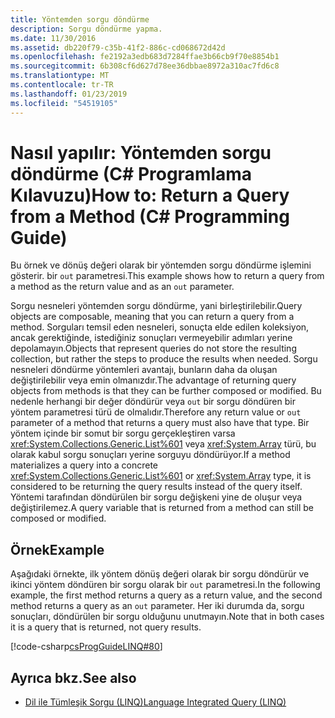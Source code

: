 ```yaml
---
title: Yöntemden sorgu döndürme
description: Sorgu döndürme yapma.
ms.date: 11/30/2016
ms.assetid: db220f79-c35b-41f2-886c-cd068672d42d
ms.openlocfilehash: fe2192a3edb683d7284ffae3b66cb9f70e8854b1
ms.sourcegitcommit: 6b308cf6d627d78ee36dbbae8972a310ac7fd6c8
ms.translationtype: MT
ms.contentlocale: tr-TR
ms.lasthandoff: 01/23/2019
ms.locfileid: "54519105"
---
```

# <a name="how-to-return-a-query-from-a-method-c-programming-guide"></a><span data-ttu-id="d733e-103">Nasıl yapılır: Yöntemden sorgu döndürme (C# Programlama Kılavuzu)</span><span class="sxs-lookup"><span data-stu-id="d733e-103">How to: Return a Query from a Method (C# Programming Guide)</span></span>
<span data-ttu-id="d733e-104">Bu örnek ve dönüş değeri olarak bir yöntemden sorgu döndürme işlemini gösterir. bir `out` parametresi.</span><span class="sxs-lookup"><span data-stu-id="d733e-104">This example shows how to return a query from a method as the return value and as an `out` parameter.</span></span>  
  
 <span data-ttu-id="d733e-105">Sorgu nesneleri yöntemden sorgu döndürme, yani birleştirilebilir.</span><span class="sxs-lookup"><span data-stu-id="d733e-105">Query objects are composable, meaning that you can return a query from a method.</span></span> <span data-ttu-id="d733e-106">Sorguları temsil eden nesneleri, sonuçta elde edilen koleksiyon, ancak gerektiğinde, istediğiniz sonuçları vermeyebilir adımları yerine depolamayın.</span><span class="sxs-lookup"><span data-stu-id="d733e-106">Objects that represent queries do not store the resulting collection, but rather the steps to produce the results when needed.</span></span> <span data-ttu-id="d733e-107">Sorgu nesneleri döndürme yöntemleri avantajı, bunların daha da oluşan değiştirilebilir veya emin olmanızdır.</span><span class="sxs-lookup"><span data-stu-id="d733e-107">The advantage of returning query objects from methods is that they can be further composed or modified.</span></span> <span data-ttu-id="d733e-108">Bu nedenle herhangi bir değer döndürür veya `out` bir sorgu döndüren bir yöntem parametresi türü de olmalıdır.</span><span class="sxs-lookup"><span data-stu-id="d733e-108">Therefore any return value or `out` parameter of a method that returns a query must also have that type.</span></span> <span data-ttu-id="d733e-109">Bir yöntem içinde bir somut bir sorgu gerçekleştiren varsa <xref:System.Collections.Generic.List%601> veya <xref:System.Array> türü, bu olarak kabul sorgu sonuçları yerine sorguyu döndürüyor.</span><span class="sxs-lookup"><span data-stu-id="d733e-109">If a method materializes a query into a concrete <xref:System.Collections.Generic.List%601> or <xref:System.Array> type, it is considered to be returning the query results instead of the query itself.</span></span> <span data-ttu-id="d733e-110">Yöntemi tarafından döndürülen bir sorgu değişkeni yine de oluşur veya değiştirilemez.</span><span class="sxs-lookup"><span data-stu-id="d733e-110">A query variable that is returned from a method can still be composed or modified.</span></span>  
  
## <a name="example"></a><span data-ttu-id="d733e-111">Örnek</span><span class="sxs-lookup"><span data-stu-id="d733e-111">Example</span></span>  
 <span data-ttu-id="d733e-112">Aşağıdaki örnekte, ilk yöntem dönüş değeri olarak bir sorgu döndürür ve ikinci yöntem döndüren bir sorgu olarak bir `out` parametresi.</span><span class="sxs-lookup"><span data-stu-id="d733e-112">In the following example, the first method returns a query as a return value, and the second method returns a query as an `out` parameter.</span></span> <span data-ttu-id="d733e-113">Her iki durumda da, sorgu sonuçları, döndürülen bir sorgu olduğunu unutmayın.</span><span class="sxs-lookup"><span data-stu-id="d733e-113">Note that in both cases it is a query that is  returned, not query results.</span></span>  
  
 [!code-csharp[csProgGuideLINQ#80](~/samples/snippets/csharp/concepts/linq/how-to-return-a-query-from-a-method_1.cs)]  

## <a name="see-also"></a><span data-ttu-id="d733e-114">Ayrıca bkz.</span><span class="sxs-lookup"><span data-stu-id="d733e-114">See also</span></span>

- [<span data-ttu-id="d733e-115">Dil ile Tümleşik Sorgu (LINQ)</span><span class="sxs-lookup"><span data-stu-id="d733e-115">Language Integrated Query (LINQ)</span></span>](index.md)
